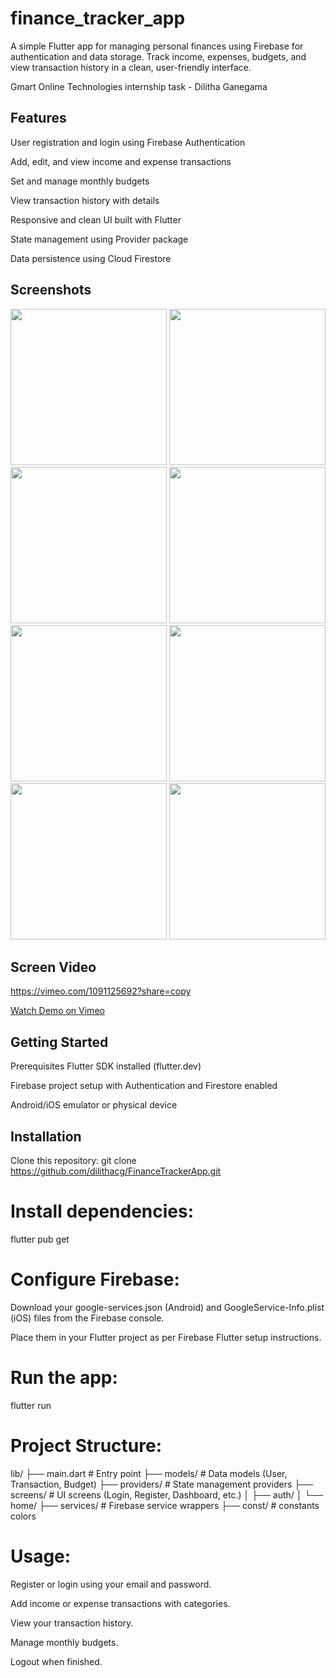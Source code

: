 # finance_tracker_app
A simple Flutter app for managing personal finances using Firebase for authentication and data storage. Track income, expenses, budgets, and view transaction history in a clean, user-friendly interface.

Gmart Online Technologies internship task - Dilitha Ganegama

## Features
User registration and login using Firebase Authentication

Add, edit, and view income and expense transactions

Set and manage monthly budgets

View transaction history with details

Responsive and clean UI built with Flutter

State management using Provider package

Data persistence using Cloud Firestore

## Screenshots
<img src="https://github.com/user-attachments/assets/1c4f97d3-2205-4ce9-946e-c6cff650b2a9" width="250" /> <img src="https://github.com/user-attachments/assets/52012f85-7393-4a59-b21a-9ce18741308e" width="250" /> <img src="https://github.com/user-attachments/assets/0f4d74ff-9beb-4758-bd55-3e017ba714c4" width="250" /> <img src="https://github.com/user-attachments/assets/67d3fb98-8d35-476f-8c7f-51d13194c4ca" width="250" /> <img src="https://github.com/user-attachments/assets/a57869bb-2641-4819-bc4f-928f59ef1330" width="250" /> <img src="https://github.com/user-attachments/assets/51080076-d6a3-4800-8f3f-76694226220a" width="250" /> <img src="https://github.com/user-attachments/assets/6e4606ec-5c60-4e01-97e4-56a363d6a3be" width="250" /> <img src="https://github.com/user-attachments/assets/4ae46a61-11da-4714-9d57-5389e068edd2" width="250" />

## Screen Video
https://vimeo.com/1091125692?share=copy

[Watch Demo on Vimeo](https://vimeo.com/1091125692)


## Getting Started

Prerequisites
Flutter SDK installed (flutter.dev)

Firebase project setup with Authentication and Firestore enabled

Android/iOS emulator or physical device

## Installation
Clone this repository:
git clone https://github.com/dilithacg/FinanceTrackerApp.git

# Install dependencies:
flutter pub get

# Configure Firebase:
Download your google-services.json (Android) and GoogleService-Info.plist (iOS) files from the Firebase console.

Place them in your Flutter project as per Firebase Flutter setup instructions.

# Run the app:
flutter run

# Project Structure:
lib/
├── main.dart                  # Entry point
├── models/                    # Data models (User, Transaction, Budget)
├── providers/                 # State management providers
├── screens/                   # UI screens (Login, Register, Dashboard, etc.)
│   ├── auth/
│   └── home/
├── services/                  # Firebase service wrappers
├── const/                     # constants colors

# Usage:
Register or login using your email and password.

Add income or expense transactions with categories.

View your transaction history.

Manage monthly budgets.

Logout when finished.

